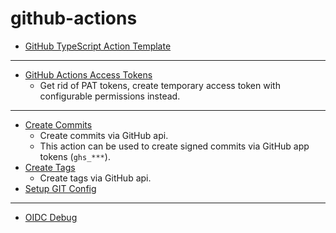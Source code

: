 # github-actions

- [GitHub TypeScript Action Template](https://github.com/qoomon/actions--template)

---

- [GitHub Actions Access Tokens](https://github.com/qoomon/actions--access-token)
  - Get rid of PAT tokens, create temporary access token with configurable permissions instead.

---

- [Create Commits](https://github.com/qoomon/actions--create-commit)
  - Create commits via GitHub api.
  - This action can be used to create signed commits via GitHub app tokens (`ghs_***`).
- [Create Tags](https://github.com/qoomon/actions--create-commit)
  - Create tags via GitHub api.
- [Setup GIT Config](https://github.com/qoomon/actions--setup-git)
  
---
 
- [OIDC Debug](https://github.com/qoomon/actions--oidc-debug)


